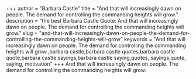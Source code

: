 +++
author = "Barbara Castle"
title = "And that will increasingly dawn on people. The demand for controlling the commanding heights will grow."
description = "the best Barbara Castle Quote: And that will increasingly dawn on people. The demand for controlling the commanding heights will grow."
slug = "and-that-will-increasingly-dawn-on-people-the-demand-for-controlling-the-commanding-heights-will-grow"
keywords = "And that will increasingly dawn on people. The demand for controlling the commanding heights will grow.,barbara castle,barbara castle quotes,barbara castle quote,barbara castle sayings,barbara castle saying,quotes, sayings,quote, saying, motivation"
+++
And that will increasingly dawn on people. The demand for controlling the commanding heights will grow.
